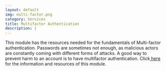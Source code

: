 ```yaml
---
layout: default
img: multi-factor.png
category: Services
title: Multifactor Authentication
description: |
---
```

This module has the resources needed for the fundamentals of Multi-factor authentication. Passwords are sometimes not enough, as malicious actors are constantly coming with different forms of attacks. A good way to prevent harm to an account is to have multifactor authentication. Click[ here ](../auth-modules/multifactor-auth.html)for the information and resources of this module.
